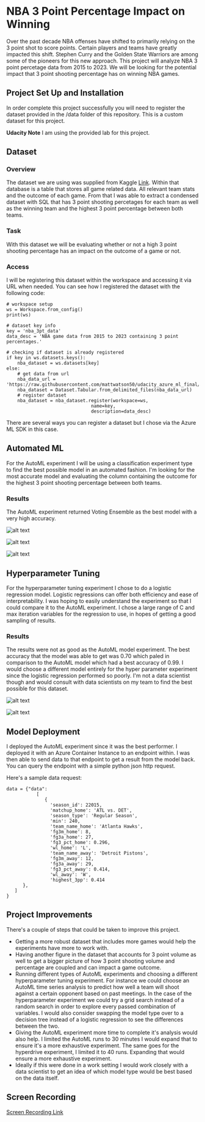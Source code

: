# NBA 3 Point Percentage Impact on Winning
Over the past decade NBA offenses have shifted to primarily relying on the 3 point shot to score points. Certain players and teams have greatly impacted this shift. Stephen Curry and the Golden State Warriors are among some of the pioneers for this new approach. This project will analyze NBA 3 point percetage data from 2015 to 2023. We will be looking for the potential impact that 3 point shooting percentage has on winning NBA games.

## Project Set Up and Installation
In order complete this project successfully you will need to register the dataset provided in the /data folder of this repository. This is a custom dataset for this project.

**Udacity Note**
I am using the provided lab for this project.

## Dataset

### Overview
The dataset we are using was supplied from Kaggle [Link](https://www.kaggle.com/datasets/wyattowalsh/basketball). Within that database is a table that stores all game related data. All relevant team stats and the outcome of each game. From that I was able to extract a condensed dataset with SQL that has 3 point shooting percetages for each team as well as the winning team and the highest 3 point percentage between both teams.

### Task
With this dataset we will be evaluating whether or not a high 3 point shooting percentage has an impact on the outcome of a game or not.

### Access
I will be registering this dataset within the workspace and accessing it via URL when needed. You can see how I registered the dataset with the following code:
```
# workspace setup
ws = Workspace.from_config()
print(ws)

# dataset key info
key = 'nba_3pt_data'
data_desc = 'NBA game data from 2015 to 2023 containing 3 point percentages.'

# checking if dataset is already registered
if key in ws.datasets.keys():
    nba_dataset = ws.datasets[key]
else:
    # get data from url
    nba_data_url = 'https://raw.githubusercontent.com/mattwatson50/udacity_azure_ml_final/main/data/nba_3pt_data.csv'
    nba_dataset = Dataset.Tabular.from_delimited_files(nba_data_url)        
    # register dataset
    nba_dataset = nba_dataset.register(workspace=ws,
                               name=key,
                               description=data_desc)
```
There are several ways you can register a dataset but I chose via the Azure ML SDK in this case.

## Automated ML
For the AutoML experiment I will be using a classification experiment type to find the best possible model in an automated fashion. I'm looking for the most accurate model and evaluating the column containing the outcome for the highest 3 point shooting percentage between both teams.

### Results
The AutoML experiment returned Voting Ensemble as the best model with a very high accuracy.

![alt text](https://raw.githubusercontent.com/mattwatson50/udacity_azure_ml_final/main/screenshots/automl_rundetails.png)

![alt text](https://raw.githubusercontent.com/mattwatson50/udacity_azure_ml_final/main/screenshots/automl_best_model_trained.png)

![alt text](https://raw.githubusercontent.com/mattwatson50/udacity_azure_ml_final/main/screenshots/automl_best_model_metrics.png)

## Hyperparameter Tuning
For the hyperparameter tuning experiment I chose to do a logistic regression model. Logistic regressions can offer both efficiency and ease of interpretability. I was hoping to easily understand the experiment so that I could compare it to the AutoML experiment. I chose a large range of C and max iteration variables for the regression to use, in hopes of getting a good sampling of results.

### Results
The results were not as good as the AutoML model experiment. The best accuracy that the model was able to get was 0.70 which paled in comparison to the AutoML model which had a best accuracy of 0.99. I would choose a different model entirely for the hyper parameter experiment since the logistic regression performed so poorly. I'm not a data scientist though and would consult with data scientists on my team to find the best possible for this dataset.

![alt text](https://raw.githubusercontent.com/mattwatson50/udacity_azure_ml_final/main/screenshots/hyperdrive_run_details.png)

![alt text](https://raw.githubusercontent.com/mattwatson50/udacity_azure_ml_final/main/screenshots/hyperdrive_best_model.png)

## Model Deployment
I deployed the AutoML experiment since it was the best performer. I deployed it with an Azure Container Instance to an endpoint within. I was then able to send data to that endpoint to get a result from the model back. You can query the endpoint with a simple python json http request.

Here's a sample data request:
```
data = {"data":
           [
              {
                'season_id': 22015,
                'matchup_home': 'ATL vs. DET',
                'season_type': 'Regular Season',
                'min': 240,
                'team_name_home': 'Atlanta Hawks',
                'fg3m_home': 8,
                'fg3a_home': 27,
                'fg3_pct_home': 0.296,
                'wl_home': 'L',
                'team_name_away': 'Detroit Pistons',
                'fg3m_away': 12,
                'fg3a_away': 29,
                'fg3_pct_away': 0.414,
                'wl_away': 'W',
                'highest_3pp': 0.414
      },
   ]
}
```
## Project Improvements
There's a couple of steps that could be taken to improve this project.
- Getting a more robust dataset that includes more games would help the experiments have more to work with.
- Having another figure in the dataset that accounts for 3 point volume as well to get a bigger picture of how 3 point shooting volume and percentage are coupled and can impact a game outcome.
- Running different types of AutoML experiments and choosing a different hyperparameter tuning experiment. For instance we could choose an AutoML time series analysis to predict how well a team will shoot against a certain opponent based on past meetings. In the case of the hyperparameter experiment we could try a grid search instead of a random search in order to explore every passed combination of variables. I would also consider swapping the model type over to a decision tree instead of a logistic regression to see the differences between the two.
- Giving the AutoML experiment more time to complete it's analysis would also help. I limited the AutoML runs to 30 minutes I would expand that to ensure it's a more exhaustive experiment. The same goes for the hyperdrive experiment, I limited it to 40 runs. Expanding that would ensure a more exhaustive experiment.
- Ideally if this were done in a work setting I would work closely with a data scientist to get an idea of which model type would be best based on the data itself.

## Screen Recording
[Screen Recording Link](https://youtu.be/jNaVuzxc684)
